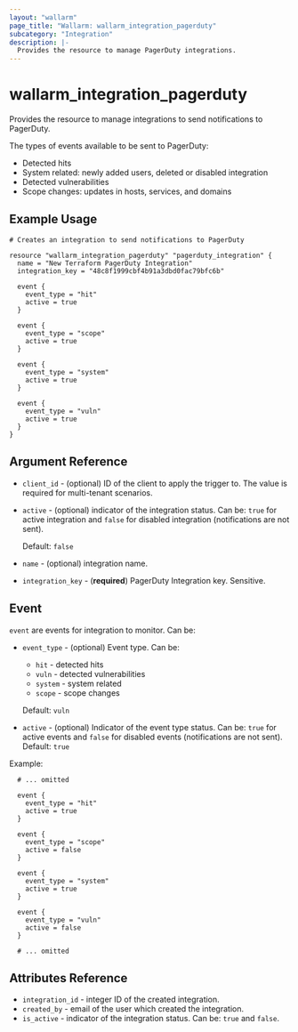 ```yaml
---
layout: "wallarm"
page_title: "Wallarm: wallarm_integration_pagerduty"
subcategory: "Integration"
description: |-
  Provides the resource to manage PagerDuty integrations.
---
```


# wallarm_integration_pagerduty

Provides the resource to manage integrations to send notifications to PagerDuty.

The types of events available to be sent to PagerDuty:
- Detected hits
- System related: newly added users, deleted or disabled integration
- Detected vulnerabilities
- Scope changes: updates in hosts, services, and domains

## Example Usage

```hcl
# Creates an integration to send notifications to PagerDuty

resource "wallarm_integration_pagerduty" "pagerduty_integration" {
  name = "New Terraform PagerDuty Integration"
  integration_key = "48c8f1999cbf4b91a3dbd0fac79bfc6b"

  event {
    event_type = "hit"
    active = true
  }

  event {
    event_type = "scope"
    active = true
  }

  event {
    event_type = "system"
    active = true
  }
  
  event {
    event_type = "vuln"
    active = true
  }
}
```


## Argument Reference

* `client_id` - (optional) ID of the client to apply the trigger to. The value is required for multi-tenant scenarios.
* `active` - (optional) indicator of the integration status. Can be: `true` for active integration and `false` for disabled integration (notifications are not sent).

  Default: `false`
* `name` - (optional) integration name.
* `integration_key` - (**required**) PagerDuty Integration key. Sensitive.

## Event

`event` are events for integration to monitor. Can be:

* `event_type` - (optional) Event type. Can be:
  - `hit` - detected hits
  - `vuln` - detected vulnerabilities
  - `system` - system related
  - `scope` - scope changes

  Default: `vuln`
* `active` - (optional) Indicator of the event type status. Can be: `true` for active events and `false` for disabled events (notifications are not sent). 
Default: `true`


Example:

```hcl
  # ... omitted

  event {
    event_type = "hit"
    active = true
  }

  event {
    event_type = "scope"
    active = false
  }

  event {
    event_type = "system"
    active = true
  }
  
  event {
    event_type = "vuln"
    active = false
  }

  # ... omitted
```

## Attributes Reference

* `integration_id` - integer ID of the created integration.
* `created_by` - email of the user which created the integration.
* `is_active` - indicator of the integration status. Can be: `true` and `false`.
